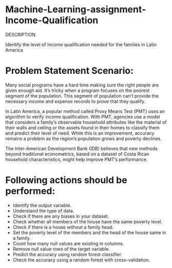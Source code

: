 # Machine-Learning-assignment-Income-Qualification
DESCRIPTION

Identify the level of income qualification needed for the families in Latin America

# Problem Statement Scenario:
Many social programs have a hard time making sure the right people are given enough aid. It’s tricky when a program focuses on the poorest segment of the population. This segment of population can’t provide the necessary income and expense records to prove that they qualify.

In Latin America, a popular method called Proxy Means Test (PMT) uses an algorithm to verify income qualification. With PMT, agencies use a model that considers a family’s observable household attributes like the material of their walls and ceiling or the assets found in their homes to classify them and predict their level of need. While this is an improvement, accuracy remains a problem as the region’s population grows and poverty declines.

The Inter-American Development Bank (IDB) believes that new methods beyond traditional econometrics, based on a dataset of Costa Rican household characteristics, might help improve PMT’s performance.

# Following actions should be performed:
* Identify the output variable.
* Understand the type of data.
* Check if there are any biases in your dataset.
* Check whether all members of the house have the same poverty level.
* Check if there is a house without a family head.
* Set the poverty level of the members and the head of the house same in a family.
* Count how many null values are existing in columns.
* Remove null value rows of the target variable.
* Predict the accuracy using random forest classifier.
* Check the accuracy using a random forest with cross-validation.
